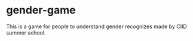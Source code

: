 # gender-game
This is a game for people to understand gender recognizes made by CIID summer school.
